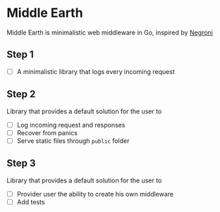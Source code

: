 # Middle Earth
Middle Earth is minimalistic web middleware in Go, inspired by [Negroni](https://github.com/urfave/negroni)

## Step 1
- [ ] A minimalistic library that logs every incoming request
## Step 2
Library that provides a default solution for the user to
- [ ] Log incoming request and responses
- [ ] Recover from panics
- [ ] Serve static files through `public` folder
## Step 3
Library that provides a default solution for the user to
- [ ] Provider user the ability to create his own middleware
- [ ] Add tests